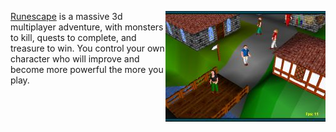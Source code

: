 <a class="rsc-image" href="/images/Beta.jpg"><img src="/images/Beta.jpg" align="right"></a>
[Runescape](https://classic.runescape.wiki/w/RuneScape) is a massive 3d multiplayer adventure, with monsters to kill, quests to complete, and treasure to win. You control your own character who will improve and become more powerful the more you play.
